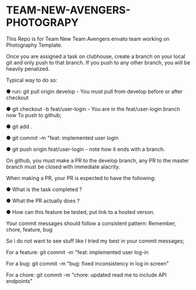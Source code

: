 # TEAM-NEW-AVENGERS-PHOTOGRAPY
This Repo is for Team New Team Avengers envato team working on Photography Template.

Once you are assigned a task on clubhouse, create a branch on your local git and only
push to that branch. If you push to any other branch, you will be heavily penalized.

Typical way to do so: 

● run: git pull origin develop - You must pull from develop before or after checkout

● git checkout -b feat/user-login - You are in the feat/user-login branch now
To push to github;

● git add .

● git commit -m "feat: implemented user login

● git push origin feat/user-login - note how it ends with a branch.

On github, you must make a PR to the develop branch, any PR to the master branch must be
closed with immediate alacrity.

When making a PR, your PR is expected to have the following: 

● What is the task completed ?

● What the PR actually does ?

● How can this feature be tested, put link to a hosted verson.

Your commit messages should follow a consistent pattern:
Remember, chore, feature, bug

So i do not want to see stuff like I tried my best in your commit messages;

For a feature: git commit -m "feat: implemented user log-in

For a bug: git commit -m "bug: fixed inconsistency in log in screen"

For a chore: git commit -m "chore: updated read me to include API endpoints"
